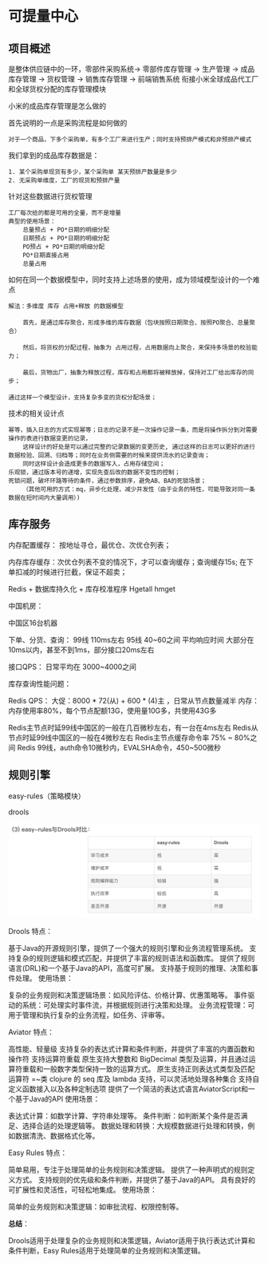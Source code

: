 # 可提量中心

## 项目概述

是整体供应链中的一环，零部件采购系统-> 零部件库存管理 -> 生产管理 -> 成品库存管理 -> 货权管理 -> 销售库存管理 -> 前端销售系统
衔接小米全球成品代工厂和全球货权分配的库存管理模块

小米的成品库存管理是怎么做的

首先说明的一点是采购流程是如何做的

    对于一个商品，下多个采购单，有多个工厂来进行生产；同时支持预排产模式和非预排产模式

我们拿到的成品库存数据是：

    1. 某个采购单现货有多少，某个采购单 某天预排产数量是多少
    2. 无采购单维度，工厂的现货和预排产量

针对这些数据进行货权管理

    工厂每次给的都是可用的全量，而不是增量
    典型的使用场景：
        总量预占 + PO*日期的明细分配
        日期预占 + PO*日期的明细分配
        PO预占 + PO*日期的明细分配
        PO*日期直接占用
        总量占用

如何在同一个数据模型中，同时支持上述场景的使用，成为领域模型设计的一个难点

    解法：多维度 库存 占用+释放 的数据模型

        首先，是通过库存聚合，形成多维的库存数据（包块按照日期聚合、按照PO聚合、总量聚合）
    
        然后，将货权的分配过程，抽象为 占用过程，占用数据向上聚合，来保持多场景的校验能力；
    
        最后，货物出厂，抽象为释放过程，库存和占用都将被释放掉，保持对工厂给出库存的同步；

    通过这样一个模型设计，支持复杂多变的货权分配场景；

技术的相关设计点

    幂等，插入日志的方式实现幂等；日志的记录不是一次操作记录一条，而是将操作拆分到对需要操作的表进行数据变更的记录，
        这样设计的好处是可以通过完整的记录数据的变更历史, 通过这样的日志可以更好的进行数据校验、回溯、归档等；同时在业务侧需要的时候来提供流水的记录查询；
        同时这样设计会造成更多的数据写入，占用存储空间；
    乐观锁，通过版本号的递增，实现先查后改的数据不变性的控制；
    死锁问题，破坏环路等待的条件，通过参数排序，避免AB、BA的死锁场景；
        （其他可用的方式：mq，异步化处理，减少并发性（由于业务的特性，可能导致对同一条数据在短时间内大量调用）)

## 库存服务

内存配置缓存： 按地址寻仓，最优仓、次优仓列表；

内存库存缓存：次优仓列表不变的情况下，才可以查询缓存；查询缓存15s; 在下单扣减的时候进行拦截，保证不超卖；

Redis + 数据库持久化 + 库存校准程序
Hgetall hmget

中国机房：

中国区16台机器

下单、分货、查询：
99线 110ms左右
95线 40~60之间
平均响应时间 大部分在10ms以内，甚至不到1ms，部分接口20ms左右

接口QPS：
日常平均在 3000~4000之间

库存查询性能问题：

Redis QPS：
大促：8000 * 72(从) + 600 * (4)主 ，日常从节点数量减半
内存：内存使用率80%，每个节点配额13G，使用量10G多，共使用43G多

Redis主节点时延99线中国区的一般在几百微秒左右，有一台在4ms左右
Redis从节点时延99线中国区的一般在4微秒左右
Redis主节点缓存命令率 75% ~ 80%之间
Redis 99线，auth命令10微秒内，EVALSHA命令，450~500微秒

## 规则引擎

easy-rules（策略模块）

drools

![img.png](img.png)

Drools
特点：

基于Java的开源规则引擎，提供了一个强大的规则引擎和业务流程管理系统。
支持复杂的规则逻辑和模式匹配，并提供了丰富的规则语法和函数库。
提供了规则语言(DRL)和一个基于Java的API，高度可扩展。
支持基于规则的推理、决策和事件处理。
使用场景：

复杂的业务规则和决策逻辑场景：如风险评估、价格计算、优惠策略等。
事件驱动的系统：可处理实时事件流，并根据规则进行决策和处理。
业务流程管理：可用于管理和执行复杂的业务流程，如任务、评审等。

Aviator
特点：

高性能、轻量级
支持复杂的表达式计算和条件判断，并提供了丰富的内置函数和操作符
支持运算符重载
原生支持大整数和 BigDecimal 类型及运算，并且通过运算符重载和一般数字类型保持一致的运算方式。
原生支持正则表达式类型及匹配运算符 =~类 clojure 的 seq 库及 lambda 支持，可以灵活地处理各种集合
支持自定义函数接入以及各种定制选项
提供了一个简洁的表达式语言AviatorScript和一个基于Java的API
使用场景：

表达式计算：如数学计算、字符串处理等。
条件判断：如判断某个条件是否满足、选择合适的处理逻辑等。
数据处理和转换：大规模数据进行处理和转换，例如数据清洗、数据格式化等。

Easy Rules
特点：

简单易用，专注于处理简单的业务规则和决策逻辑。
提供了一种声明式的规则定义方式。
支持规则的优先级和条件判断，并提供了基于Java的API。
具有良好的可扩展性和灵活性，可轻松地集成。
使用场景：

简单的业务规则和决策逻辑：如审批流程、权限控制等。

**总结**：

Drools适用于处理复杂的业务规则和决策逻辑，Aviator适用于执行表达式计算和条件判断，Easy Rules适用于处理简单的业务规则和决策逻辑。